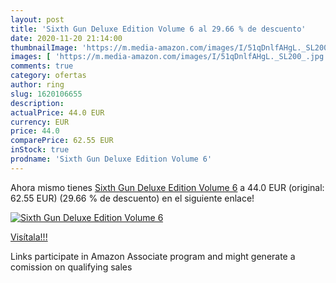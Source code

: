 ```yaml
---
layout: post
title: 'Sixth Gun Deluxe Edition Volume 6 al 29.66 % de descuento'
date: 2020-11-20 21:14:00
thumbnailImage: 'https://m.media-amazon.com/images/I/51qDnlfAHgL._SL200_.jpg'
images: [ 'https://m.media-amazon.com/images/I/51qDnlfAHgL._SL200_.jpg' ]
comments: true
category: ofertas
author: ring
slug: 1620106655
description:
actualPrice: 44.0 EUR
currency: EUR
price: 44.0
comparePrice: 62.55 EUR
inStock: true
prodname: 'Sixth Gun Deluxe Edition Volume 6'
---
```


Ahora mismo tienes [Sixth Gun Deluxe Edition Volume 6](https://www.amazon.es/dp/1620106655/?tag=tolees-21) a 44.0 EUR (original: 62.55 EUR) (29.66 %  de descuento) en el siguiente enlace!

[![Sixth Gun Deluxe Edition Volume 6](https://m.media-amazon.com/images/I/51qDnlfAHgL._SL200_.jpg)](https://www.amazon.es/dp/1620106655/?tag=tolees-21)

[Visítala!!!](https://www.amazon.es/dp/1620106655/?tag=tolees-21)

Links participate in Amazon Associate program and might generate a comission on qualifying sales
